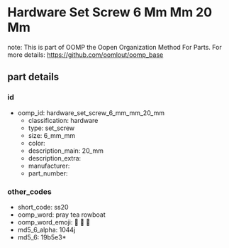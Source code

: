 # Hardware Set Screw 6 Mm Mm 20 Mm  

note: This is part of OOMP the Oopen Organization Method For Parts. For more details: https://github.com/oomlout/oomp_base

##  part details





### id
* oomp_id: hardware_set_screw_6_mm_mm_20_mm
  * classification: hardware
  * type: set_screw
  * size: 6_mm_mm
  * color: 
  * description_main: 20_mm
  * description_extra: 
  * manufacturer: 
  * part_number: 

### other_codes
* short_code: ss20
* oomp_word: pray tea rowboat
* oomp_word_emoji: :pray: :tea: :rowboat:
* md5_6_alpha: 1044j
* md5_6: 19b5e3* 